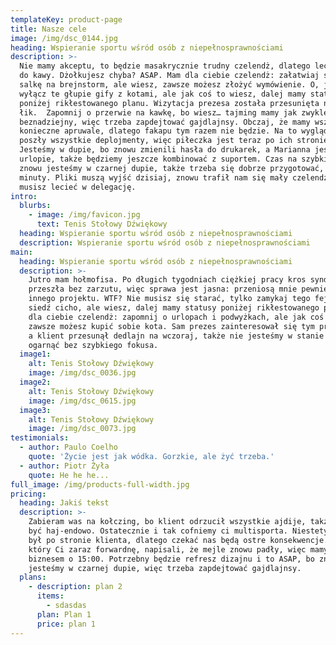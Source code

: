```yaml
---
templateKey: product-page
title: Nasze cele
image: /img/dsc_0144.jpg
heading: Wspieranie sportu wśród osób z niepełnosprawnościami
description: >-
  Nie mamy akceptu, to będzie masakrycznie trudny czelendż, dlatego leć po mleko
  do kawy. Dżołkujesz chyba? ASAP. Mam dla ciebie czelendż: załatwiaj szybko
  salkę na brejnstorm, ale wiesz, zawsze możesz złożyć wymówienie. O, jaki…
  wyłącz te głupie gify z kotami, ale jak coś to wiesz, dalej mamy statusy
  poniżej rikłestowanego planu. Wizytacja prezesa została przesunięta na nekst
  łik.  Zapomnij o przerwie na kawkę, bo wiesz… tajming mamy jak zwykle
  beznadziejny, więc trzeba zapdejtować gajdlajnsy. Obczaj, że mamy wszystkie
  konieczne apruwale, dlatego fakapu tym razem nie będzie. Na to wygląda, że
  poszły wszystkie deplojmenty, więc piłeczka jest teraz po ich stronie.
  Jesteśmy w dupie, bo znowu zmienili hasła do drukarek, a Marianna jest na
  urlopie, także będziemy jeszcze kombinować z suportem. Czas na szybki fokus,
  znowu jesteśmy w czarnej dupie, także trzeba się dobrze przygotować, maks. 3
  minuty. Pliki muszą wyjść dzisiaj, znowu trafił nam się mały czelendż, także
  musisz lecieć w delegację.
intro:
  blurbs:
    - image: /img/favicon.jpg
      text: Tenis Stołowy Dźwiękowy
  heading: Wspieranie sportu wśród osób z niepełnosprawnościami
  description: Wspieranie sportu wśród osób z niepełnosprawnościami
main:
  heading: Wspieranie sportu wśród osób z niepełnosprawnościami
  description: >-
    Jutro mam hołmofisa. Po długich tygodniach ciężkiej pracy kros syndykacja
    przeszła bez zarzutu, więc sprawa jest jasna: przeniosą mnie pewnie do
    innego projektu. WTF? Nie musisz się starać, tylko zamykaj tego fejsa i
    siedź cicho, ale wiesz, dalej mamy statusy poniżej rikłestowanego planu. Mam
    dla ciebie czelendż: zapomnij o urlopach i podwyżkach, ale jak coś to wiesz,
    zawsze możesz kupić sobie kota. Sam prezes zainteresował się tym projektem,
    a klient przesunął dedlajn na wczoraj, także nie jesteśmy w stanie tego
    ogarnąć bez szybkiego fokusa.
  image1:
    alt: Tenis Stołowy Dźwiękowy
    image: /img/dsc_0036.jpg
  image2:
    alt: Tenis Stołowy Dźwiękowy
    image: /img/dsc_0615.jpg
  image3:
    alt: Tenis Stołowy Dźwiękowy
    image: /img/dsc_0073.jpg
testimonials:
  - author: Paulo Coelho
    quote: 'Życie jest jak wódka. Gorzkie, ale żyć trzeba.'
  - author: Piotr Żyła
    quote: He he he...
full_image: /img/products-full-width.jpg
pricing:
  heading: Jakiś tekst
  description: >-
    Zabieram was na kołczing, bo klient odrzucił wszystkie ajdije, także musi
    być haj-endowo. Ostatecznie i tak cofniemy ci multisporta. Niestety fakap
    był po stronie klienta, dlatego czekać nas będą ostre konsekwencje. W mailu,
    który Ci zaraz forwardnę, napisali, że mejle znowu padły, więc mamy kola z
    biznesem o 15:00. Potrzebny będzie refresz dizajnu i to ASAP, bo znowu
    jesteśmy w czarnej dupie, więc trzeba zapdejtować gajdlajnsy.
  plans:
    - description: plan 2
      items:
        - sdasdas
      plan: Plan 1
      price: plan 1
---
```


